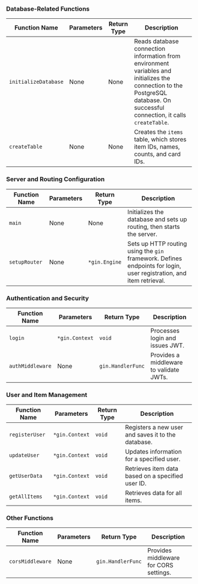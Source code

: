 ### Database-Related Functions

| Function Name         | Parameters   | Return Type   | Description |
|-----------------------|--------------|---------------|-------------|
| `initializeDatabase`  | None         | None          | Reads database connection information from environment variables and initializes the connection to the PostgreSQL database. On successful connection, it calls `createTable`. |
| `createTable`         | None         | None          | Creates the `items` table, which stores item IDs, names, counts, and card IDs. |

### Server and Routing Configuration

| Function Name   | Parameters   | Return Type    | Description |
|-----------------|--------------|----------------|-------------|
| `main`          | None         | None           | Initializes the database and sets up routing, then starts the server. |
| `setupRouter`   | None         | `*gin.Engine`  | Sets up HTTP routing using the `gin` framework. Defines endpoints for login, user registration, and item retrieval. |

### Authentication and Security

| Function Name     | Parameters       | Return Type         | Description |
|-------------------|------------------|---------------------|-------------|
| `login`           | `*gin.Context`   | `void`              | Processes login and issues JWT. |
| `authMiddleware`  | None             | `gin.HandlerFunc`   | Provides a middleware to validate JWTs. |

### User and Item Management

| Function Name    | Parameters       | Return Type | Description |
|------------------|------------------|-------------|-------------|
| `registerUser`   | `*gin.Context`   | `void`      | Registers a new user and saves it to the database. |
| `updateUser`     | `*gin.Context`   | `void`      | Updates information for a specified user. |
| `getUserData`    | `*gin.Context`   | `void`      | Retrieves item data based on a specified user ID. |
| `getAllItems`    | `*gin.Context`   | `void`      | Retrieves data for all items. |

### Other Functions

| Function Name    | Parameters   | Return Type         | Description |
|------------------|--------------|---------------------|-------------|
| `corsMiddleware` | None         | `gin.HandlerFunc`   | Provides middleware for CORS settings. |